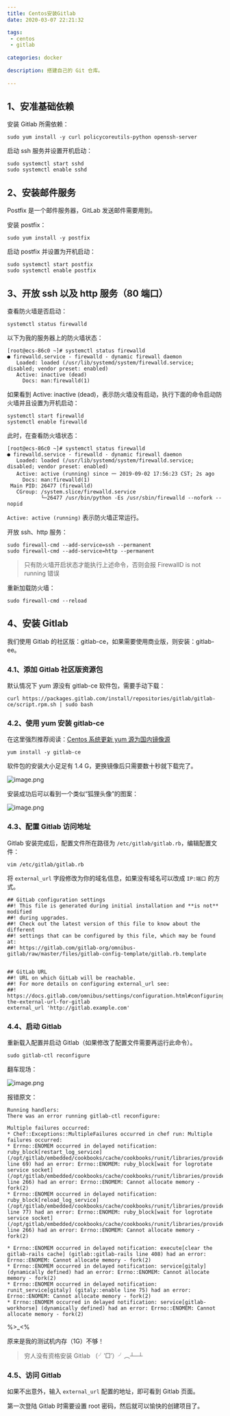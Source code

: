 ```yaml
---
title: Centos安装Gitlab
date: 2020-03-07 22:21:32

tags:
 - centos
 - gitlab
 
categories: docker
 
description: 搭建自己的 Git 仓库。 
 
---
```


## 1、安准基础依赖
安装 Gitlab 所需依赖：

```
sudo yum install -y curl policycoreutils-python openssh-server
```

启动 ssh 服务并设置开机启动：

```
sudo systemctl start sshd
sudo systemctl enable sshd
```

## 2、安装邮件服务
Postfix 是一个邮件服务器，GitLab 发送邮件需要用到。

安装 postfix：

```
sudo yum install -y postfix
```

启动 postfix 并设置为开机启动：

```
sudo systemctl start postfix
sudo systemctl enable postfix
```

## 3、开放 ssh 以及 http 服务（80 端口）
查看防火墙是否启动：

```
systemctl status firewalld
```

以下为我的服务器上的防火墙状态：

```
[root@ecs-86c0 ~]# systemctl status firewalld
● firewalld.service - firewalld - dynamic firewall daemon
   Loaded: loaded (/usr/lib/systemd/system/firewalld.service; disabled; vendor preset: enabled)
   Active: inactive (dead)
     Docs: man:firewalld(1)
```

如果看到 Active: inactive (dead)，表示防火墙没有启动，执行下面的命令启动防火墙并且设置为开机启动：

```
systemctl start firewalld
systemctl enable firewalld
```

此时，在查看防火墙状态：

```
[root@ecs-86c0 ~]# systemctl status firewalld
● firewalld.service - firewalld - dynamic firewall daemon
   Loaded: loaded (/usr/lib/systemd/system/firewalld.service; disabled; vendor preset: enabled)
   Active: active (running) since 一 2019-09-02 17:56:23 CST; 2s ago
     Docs: man:firewalld(1)
 Main PID: 26477 (firewalld)
   CGroup: /system.slice/firewalld.service
           └─26477 /usr/bin/python -Es /usr/sbin/firewalld --nofork --nopid
```

`Active: active (running)` 表示防火墙正常运行。

开放 ssh、http 服务：

```
sudo firewall-cmd --add-service=ssh --permanent
sudo firewall-cmd --add-service=http --permanent
```

> 只有防火墙开启状态才能执行上述命令，否则会报 FirewallD is not running 错误

重新加载防火墙：

```
sudo firewall-cmd --reload
```

## 4、安装 Gitlab
我们使用 Gitlab 的社区版：gitlab-ce，如果需要使用商业版，则安装：gitlab-ee。

### 4.1、添加 Gitlab 社区版资源包
默认情况下 yum 源没有 gitlab-ce 软件包，需要手动下载：

```
curl https://packages.gitlab.com/install/repositories/gitlab/gitlab-ce/script.rpm.sh | sudo bash
```

### 4.2、使用 yum 安装 gitlab-ce
在这里强烈推荐阅读：[Centos 系统更新 yum 源为国内镜像源](https://idce.com/document/VO4j)

```
yum install -y gitlab-ce
```

软件包的安装大小足足有 1.4 G，更换镜像后只需要数十秒就下载完了。

![image.png](https://i.loli.net/2019/09/02/eAobTa7M8LyECUn.png)

安装成功后可以看到一个类似“狐狸头像”的图案：

![image.png](https://i.loli.net/2019/09/02/PcAFUhG7LDm4TfJ.png)

### 4.3、配置 Gitlab 访问地址
Gitlab 安装完成后，配置文件所在路径为 `/etc/gitlab/gitlab.rb`，编辑配置文件：

```
vim /etc/gitlab/gitlab.rb
```

将 `external_url` 字段修改为你的域名信息，如果没有域名可以改成 `IP:端口` 的方式。

```
## GitLab configuration settings
##! This file is generated during initial installation and **is not** modified
##! during upgrades.
##! Check out the latest version of this file to know about the different
##! settings that can be configured by this file, which may be found at:
##! https://gitlab.com/gitlab-org/omnibus-gitlab/raw/master/files/gitlab-config-template/gitlab.rb.template


## GitLab URL
##! URL on which GitLab will be reachable.
##! For more details on configuring external_url see:
##! https://docs.gitlab.com/omnibus/settings/configuration.html#configuring-the-external-url-for-gitlab
external_url 'http://gitlab.example.com'
```

### 4.4、启动 Gitlab
重新载入配置并启动 Gitlab（如果修改了配置文件需要再运行此命令）。
```
sudo gitlab-ctl reconfigure
```

翻车现场：

![image.png](https://i.loli.net/2019/09/02/6kpd51B8TZqHyGD.png)

报错原文：

```
Running handlers:
There was an error running gitlab-ctl reconfigure:

Multiple failures occurred:
* Chef::Exceptions::MultipleFailures occurred in chef run: Multiple failures occurred:
* Errno::ENOMEM occurred in delayed notification: ruby_block[restart_log_service] (/opt/gitlab/embedded/cookbooks/cache/cookbooks/runit/libraries/provider_runit_service.rb line 69) had an error: Errno::ENOMEM: ruby_block[wait for logrotate service socket] (/opt/gitlab/embedded/cookbooks/cache/cookbooks/runit/libraries/provider_runit_service.rb line 266) had an error: Errno::ENOMEM: Cannot allocate memory - fork(2)
* Errno::ENOMEM occurred in delayed notification: ruby_block[reload_log_service] (/opt/gitlab/embedded/cookbooks/cache/cookbooks/runit/libraries/provider_runit_service.rb line 77) had an error: Errno::ENOMEM: ruby_block[wait for logrotate service socket] (/opt/gitlab/embedded/cookbooks/cache/cookbooks/runit/libraries/provider_runit_service.rb line 266) had an error: Errno::ENOMEM: Cannot allocate memory - fork(2)

* Errno::ENOMEM occurred in delayed notification: execute[clear the gitlab-rails cache] (gitlab::gitlab-rails line 408) had an error: Errno::ENOMEM: Cannot allocate memory - fork(2)
* Errno::ENOMEM occurred in delayed notification: service[gitaly] (dynamically defined) had an error: Errno::ENOMEM: Cannot allocate memory - fork(2)
* Errno::ENOMEM occurred in delayed notification: runit_service[gitaly] (gitaly::enable line 75) had an error: Errno::ENOMEM: Cannot allocate memory - fork(2)
* Errno::ENOMEM occurred in delayed notification: service[gitlab-workhorse] (dynamically defined) had an error: Errno::ENOMEM: Cannot allocate memory - fork(2)
```

%>_<%

原来是我的测试机内存（1G）不够！

> 穷人没有资格安装 Gitlab （╯‵□′）╯︵┴─┴ 

### 4.5、访问 Gitlab
如果不出意外，输入 `external_url` 配置的地址，即可看到 Gitlab 页面。

第一次登陆 Gitlab 时需要设置 root 密码，然后就可以愉快的创建项目了。